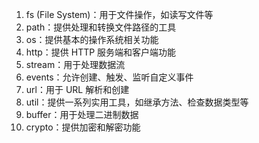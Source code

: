 1. fs (File System)：用于文件操作，如读写文件等
2. path：提供处理和转换文件路径的工具
3. os：提供基本的操作系统相关功能
4. http：提供 HTTP 服务端和客户端功能
5. stream：用于处理数据流
6. events：允许创建、触发、监听自定义事件
7. url：用于 URL 解析和创建
8. util：提供一系列实用工具，如继承方法、检查数据类型等
9. buffer：用于处理二进制数据
10. crypto：提供加密和解密功能
